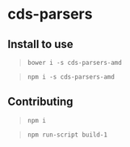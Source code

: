 # cds-parsers
## Install to use
>`bower i -s cds-parsers-amd`

>`npm i -s cds-parsers-amd`


## Contributing

>`npm i`

>`npm run-script build-1`
